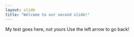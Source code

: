 ```yaml
---
layout: slide
title: "Welcome to our second slide!"
---
```

My test goes here, not yours
Use the left arrow to go back!
